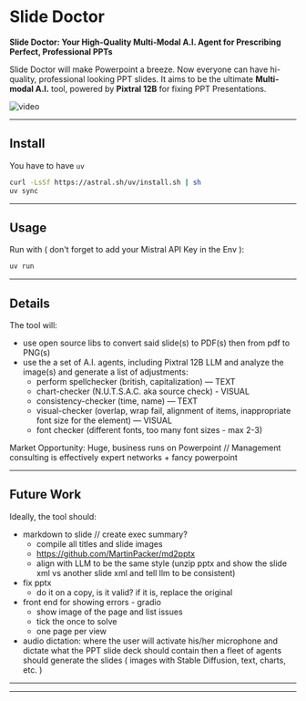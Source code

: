 # Slide Doctor

**Slide Doctor: Your High-Quality Multi-Modal A.I. Agent for Prescribing Perfect, Professional PPTs**

Slide Doctor will make Powerpoint a breeze. Now everyone can have hi-quality, professional looking PPT slides. It aims to be the ultimate **Multi-modal A.I.** tool, powered by **Pixtral 12B** for fixing PPT Presentations.

![video](./video.gif)

---

## Install

You have to have `uv`

```sh
curl -LsSf https://astral.sh/uv/install.sh | sh
uv sync
```

---

## Usage

Run with ( don't forget to add your Mistral API Key in the Env ):

```sh
uv run
```

---

## Details

The tool will:

- use open source libs to convert said slide(s) to PDF(s) then from pdf to PNG(s)
- use the a set of A.I. agents, including Pixtral 12B LLM and analyze the image(s) and generate a list of adjustments:
	* perform spellchecker (british, capitalization) — TEXT
	* chart-checker (N.U.T.S.A.C. aka source check) - VISUAL
	* consistency-checker (time, name) — TEXT
	* visual-checker (overlap, wrap fail, alignment of items, inappropriate font size for the element) — VISUAL
	* font checker (different fonts, too many font sizes - max 2-3)

Market Opportunity: Huge, business runs on Powerpoint // Management consulting is effectively expert networks + fancy powerpoint

---

## Future Work

Ideally, the tool should:

- markdown to slide // create exec summary?
    - compile all titles and slide images
    - https://github.com/MartinPacker/md2pptx
    - align with LLM to be the same style (unzip pptx and show the slide xml vs another slide xml and tell llm to be consistent)
- fix pptx
    - do it on a copy, is it valid? if it is, replace the original
- front end for showing errors - gradio
    - show image of the page and list issues
    - tick the once to solve
    - one page per view
- audio dictation: where the user will activate his/her microphone and dictate what the PPT slide deck should contain then a fleet of agents should generate the slides ( images with Stable Diffusion, text, charts, etc. )

---

---
